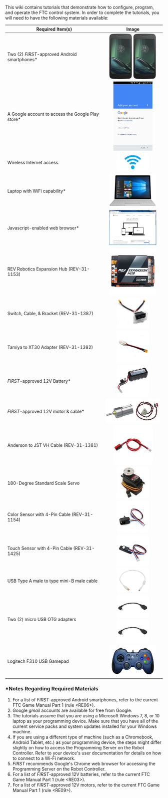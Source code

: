 This wiki contains tutorials that demonstrate how to configure, program, and operate the FTC control system.  In order to complete the tutorials, you will need to have the following materials available:

| Required Item(s) | Image |
| ----------- | :---: |
| Two (2) _FIRST_-approved Android smartphones* | <img src="https://github.com/FIRST-Tech-Challenge/WikiSupport/blob/master/ftc_app/images/twoAndroidPhones.jpg" alt="2 Android Phones" width="150"> |
| A Google account to access the Google Play store* | <img src="https://github.com/FIRST-Tech-Challenge/WikiSupport/blob/master/ftc_app/images/GoogleAccount.jpg" width="125"> |
| Wireless Internet access. | <img src="https://github.com/FIRST-Tech-Challenge/WikiSupport/blob/master/ftc_app/images/WiFiSymbol.jpg"  width="100"> |
| Laptop with WiFi capability* | <img src="https://github.com/FIRST-Tech-Challenge/WikiSupport/blob/master/ftc_app/images/Laptop.jpg"  width="150"> |
| Javascript-enabled web browser* | <img src="https://github.com/FIRST-Tech-Challenge/WikiSupport/blob/master/ftc_app/images/ChromeBrowser.jpg"  width="150"> |
| REV Robotics Expansion Hub (REV-31-1153) | <img src="https://github.com/FIRST-Tech-Challenge/WikiSupport/blob/master/ftc_app/images/ExpansionHub.jpg"  width="150"> |
| Switch, Cable, & Bracket (REV-31-1387) | <img src="https://github.com/FIRST-Tech-Challenge/WikiSupport/blob/master/ftc_app/images/REVSwitch.jpg"  width="100"> |
| Tamiya to XT30 Adapter (REV-31-1382) | <img src="https://github.com/FIRST-Tech-Challenge/WikiSupport/blob/master/ftc_app/images/TamiyaAdapter.jpg"  width="100"> |
| _FIRST_-approved 12V Battery* | <img src="https://github.com/FIRST-Tech-Challenge/WikiSupport/blob/master/ftc_app/images/Battery.jpg"  width="100"> |
| _FIRST_-approved 12V motor & cable*  | <img src="https://github.com/FIRST-Tech-Challenge/WikiSupport/blob/master/ftc_app/images/MotorAndCable.jpg"  width="175"> |
| Anderson to JST VH Cable (REV-31-1381)  | <img src="https://github.com/FIRST-Tech-Challenge/WikiSupport/blob/master/ftc_app/images/AndersonToJST.jpg"  width="125"> |
| 180-Degree Standard Scale Servo | <img src="https://github.com/FIRST-Tech-Challenge/WikiSupport/blob/master/ftc_app/images/HitecServo.jpg"  width="100"> |
| Color Sensor with 4-Pin Cable (REV-31-1154) | <img src="https://github.com/FIRST-Tech-Challenge/WikiSupport/blob/master/ftc_app/images/REVColorSensor.jpg"  width="100"> |
| Touch Sensor with 4-Pin Cable (REV-31-1425) | <img src="https://github.com/FIRST-Tech-Challenge/WikiSupport/blob/master/ftc_app/images/REVTouchSensor.jpg"  width="100"> |
| USB Type A male to type mini-B male cable | <img src="https://github.com/FIRST-Tech-Challenge/WikiSupport/blob/master/ftc_app/images/USBTypeACable.jpg"  width="100"> |
| Two (2) micro USB OTG adapters | <img src="https://github.com/FIRST-Tech-Challenge/WikiSupport/blob/master/ftc_app/images/OTGAdapter.jpg"  width="100"> <img src="https://github.com/FIRST-Tech-Challenge/WikiSupport/blob/master/ftc_app/images/OTGAdapter.jpg"  width="100"> |
| Logitech F310 USB Gamepad | <img src="https://github.com/FIRST-Tech-Challenge/WikiSupport/blob/master/ftc_app/images/LogitechF310.jpg"  width="150"> |

### *Notes Regarding Required Materials

1. For a list of _FIRST_-approved Android smartphones, refer to the current FTC Game Manual Part 1 (rule \<RE06\>).
2. Google _gmail_ accounts are available for free from Google.
3. The tutorials assume that you are using a Microsoft Windows 7, 8, or 10 laptop as your programming device.  Make sure that you have all of the current service packs and system updates installed for your Windows machine.  
4. If you are using a different type of machine (such as a Chromebook, Android Tablet, etc.) as your programming device, the steps might differ slightly on how to access the Programming Server on the Robot Controller.  Refer to your device's user documentation for details on how to connect to a Wi-Fi network.
5. _FIRST_ recommends Google's Chrome web browser for accessing the Programming Server on the Robot Controller.
6. For a list of _FIRST_-approved 12V batteries, refer to the current FTC Game Manual Part 1 (rule \<RE03\>).
7. For a list of _FIRST_-approved 12V motors, refer to the current FTC Game Manual Part 1 (rule \<RE09\>).
